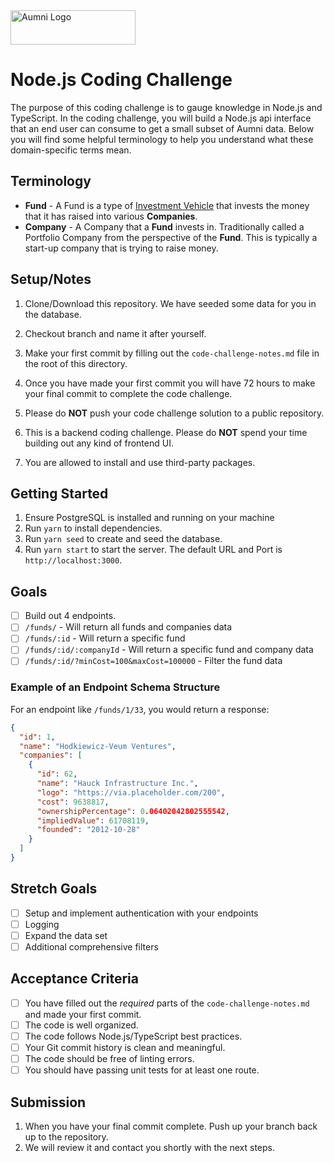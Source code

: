 <img src="https://aumni-public.s3.amazonaws.com/AumniLogoColor.png" alt="Aumni Logo" width="200" height="55">

# Node.js Coding Challenge

The purpose of this coding challenge is to gauge knowledge in Node.js and TypeScript. In the coding challenge, you will build a Node.js api interface that an end user can consume to get a small subset of Aumni data. Below you will find some helpful terminology to help you understand what these domain-specific terms mean.

## Terminology

- **Fund** - A Fund is a type of [Investment Vehicle](https://www.investopedia.com/terms/i/investmentvehicle.asp) that invests the money that it has raised into various **Companies**.
- **Company** - A Company that a **Fund** invests in. Traditionally called a Portfolio Company from the perspective of the **Fund**. This is typically a start-up company that is trying to raise money.

## Setup/Notes

1. Clone/Download this repository. We have seeded some data for you in the database.

2. Checkout branch and name it after yourself.

3. Make your first commit by filling out the `code-challenge-notes.md` file in the root of this directory.

4. Once you have made your first commit you will have 72 hours to make your final commit to complete the code challenge.

5. Please do **NOT** push your code challenge solution to a public repository.

6. This is a backend coding challenge. Please do **NOT** spend your time building out any kind of frontend UI.

7. You are allowed to install and use third-party packages.

## Getting Started

1. Ensure PostgreSQL is installed and running on your machine
2. Run `yarn` to install dependencies.
3. Run `yarn seed` to create and seed the database.
4. Run `yarn start` to start the server. The default URL and Port is `http://localhost:3000`.

## Goals

- [ ] Build out 4 endpoints.
- [ ] `/funds/` - Will return all funds and companies data
- [ ] `/funds/:id` - Will return a specific fund
- [ ] `/funds/:id/:companyId` - Will return a specific fund and company data
- [ ] `/funds/:id/?minCost=100&maxCost=100000` - Filter the fund data

### Example of an Endpoint Schema Structure

For an endpoint like `/funds/1/33`, you would return a response:

```json
{
  "id": 1,
  "name": "Hodkiewicz-Veum Ventures",
  "companies": [
    {
      "id": 62,
      "name": "Hauck Infrastructure Inc.",
      "logo": "https://via.placeholder.com/200",
      "cost": 9638817,
      "ownershipPercentage": 0.06402042802555542,
      "impliedValue": 61708119,
      "founded": "2012-10-28"
    }
  ]
}
```

## Stretch Goals

- [ ] Setup and implement authentication with your endpoints
- [ ] Logging
- [ ] Expand the data set
- [ ] Additional comprehensive filters

## Acceptance Criteria

- [ ] You have filled out the _required_ parts of the `code-challenge-notes.md` and made your first commit.
- [ ] The code is well organized.
- [ ] The code follows Node.js/TypeScript best practices.
- [ ] Your Git commit history is clean and meaningful.
- [ ] The code should be free of linting errors.
- [ ] You should have passing unit tests for at least one route.

## Submission

1. When you have your final commit complete. Push up your branch back up to the repository.
2. We will review it and contact you shortly with the next steps.
